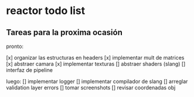 
# reactor todo list

## Tareas para la proxima ocasión

pronto:

[x] organizar las estructuras en headers
[x] implementar mult de matrices
[x] abstraer camara
[x] implementar texturas
[] abstraer shaders (slang)
[] interfaz de pipeline



luego:
[] implementar logger
[] implementar compilador de slang
[] arreglar validation layer errors
[] tomar screenshots
[] revisar coordenadas obj



